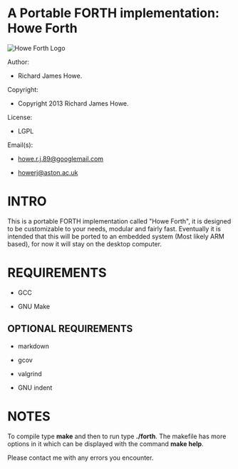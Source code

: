 
A Portable FORTH implementation: Howe Forth
===========================================

![Howe Forth Logo](https://raw.github.com/howerj/c-forth/master/logo.png "By the power of HOWE FORTH!")


Author:             

* Richard James Howe.

Copyright:          

* Copyright 2013 Richard James Howe.

License:            

* LGPL

Email(s):              

* howe.r.j.89@googlemail.com

* howerj@aston.ac.uk

INTRO
=====

This is a portable FORTH implementation called "Howe Forth", it is designed to
be customizable to your needs, modular and fairly fast. Eventually it is
intended that this will be ported to an embedded system (Most likely ARM based),
for now it will stay on the desktop computer.

REQUIREMENTS
============

* GCC

* GNU Make

OPTIONAL REQUIREMENTS
---------------------

* markdown

* gcov

* valgrind

* GNU indent

NOTES
=====

To compile type **make** and then to run type **./forth**. The makefile has more
options in it which can be displayed with the command **make help**.

Please contact me with any errors you encounter.


